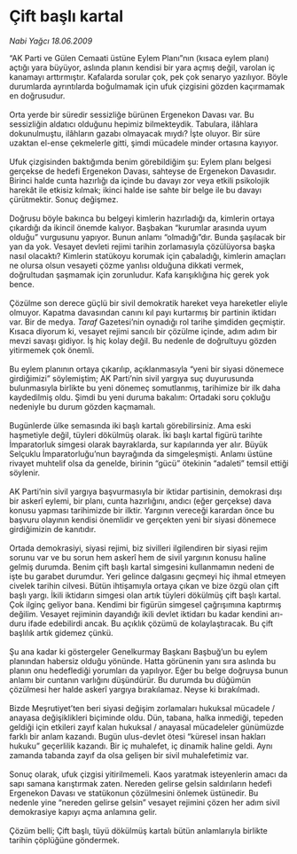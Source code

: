 # Çift başlı kartal

*Nabi Yağcı 18.06.2009*

<div class="taraf_structure_2col_1zq">
<div class="margen_n">



 <p>“AK Parti ve Gülen Cemaati üstüne Eylem Planı”nın (kısaca eylem planı) açtığı yara büyüyor, aslında planın kendisi bir yara açmış değil, varolan iç kanamayı arttırmıştır. Kafalarda sorular çok, pek çok senaryo yazılıyor. Böyle durumlarda ayrıntılarda boğulmamak için ufuk çizgisini gözden kaçırmamak en doğrusudur. <br/><br/>Orta yerde bir süredir sessizliğe bürünen Ergenekon Davası var. Bu sessizliğin aldatıcı olduğunu hepimiz bilmekteydik. Tabulara, ilâhlara dokunulmuştu, ilâhların gazabı olmayacak mıydı? İşte oluyor. Bir süre uzaktan el-ense çekmelerle gitti, şimdi mücadele minder ortasına kayıyor. <br/><br/>Ufuk çizgisinden baktığımda benim görebildiğim şu: Eylem planı belgesi gerçekse de hedefi Ergenekon Davası, sahteyse de Ergenekon Davasıdır. Birinci halde cunta hazırlığı da içinde bu davayı zor veya etkili psikolojik harekât ile etkisiz kılmak; ikinci halde ise sahte bir belge ile bu davayı çürütmektir. Sonuç değişmez. <br/><br/>Doğrusu böyle bakınca bu belgeyi kimlerin hazırladığı da, kimlerin ortaya çıkardığı da ikincil önemde kalıyor. Başbakan “kurumlar arasında uyum olduğu” vurgusunu yapıyor. Bunun anlamı “olmadığı”dır. Bunda şaşılacak bir yan da yok. Vesayet devleti rejimi tarihin zorlamasıyla çözülüyorsa başka nasıl olacaktı? Kimlerin statükoyu korumak için çabaladığı, kimlerin amaçları ne olursa olsun vesayeti çözme yanlısı olduğuna dikkati vermek, doğrultudan şaşmamak için zorunludur. Kafa karışıklığına hiç gerek yok bence. <br/><br/>Çözülme son derece güçlü bir sivil demokratik hareket veya hareketler eliyle olmuyor. Kapatma davasından canını kıl payı kurtarmış bir partinin iktidarı var. Bir de medya. <i>Taraf</i> Gazetesi’nin oynadığı rol tarihe şimdiden geçmiştir. Kısaca diyorum ki, vesayet rejimi sancılı bir çözülme içinde, adım adım bir mevzi savaşı gidiyor. İş hiç kolay değil. Bu nedenle de doğrultuyu gözden yitirmemek çok önemli. <br/><br/>Bu eylem planının ortaya çıkarılıp, açıklanmasıyla “yeni bir siyasi dönemece girdiğimizi” söylemiştim; AK Parti’nin sivil yargıya suç duyurusunda bulunmasıyla birlikte bu yeni dönemeç somutlanmış, tarihimize bir ilk daha kaydedilmiş oldu. Şimdi bu yeni duruma bakalım: Ortadaki soru çokluğu nedeniyle bu durum gözden kaçmamalı. <br/><br/>Bugünlerde ülke semasında iki başlı kartalı görebilirsiniz. Ama eski haşmetiyle değil, tüyleri dökülmüş olarak. İki başlı kartal figürü tarihte İmparatorluk simgesi olarak bayraklarda, sur kapılarında yer alır. Büyük Selçuklu İmparatorluğu’nun bayrağında da simgeleşmişti. Anlamı üstüne rivayet muhtelif olsa da genelde, birinin “gücü” ötekinin “adaleti” temsil ettiği söylenir. <br/><br/>AK Parti’nin sivil yargıya başvurmasıyla bir iktidar partisinin, demokrasi dışı bir askerî eylemi, bir planı, cunta hazırlığını, andıcı (eğer gerçekse) dava konusu yapması tarihimizde bir ilktir. Yargının vereceği karardan önce bu başvuru olayının kendisi önemlidir ve gerçekten yeni bir siyasi dönemece girdiğimizin de kanıtıdır. <br/><br/>Ortada demokrasiyi, siyasi rejimi, biz sivilleri ilgilendiren bir siyasi rejim sorunu var ve bu sorun hem askerî hem de sivil yargının konusu haline gelmiş durumda. Benim çift başlı kartal simgesini kullanmamın nedeni de işte bu garabet durumdur. Yeri gelince dalgasını geçmeyi hiç ihmal etmeyen civelek tarihin cilvesi. Bütün ihtişamıyla ortaya çıkan ve bize özgü olan çift başlı yargı. İkili iktidarın simgesi olan artık tüyleri dökülmüş çift başlı kartal. Çok ilginç geliyor bana. Kendimi bir figürün simgesel çağrışımına kaptırmış değilim. Vesayet rejiminin dayandığı ikili devlet iktidarı bu kadar kendini arı-duru ifade edebilirdi ancak. Bu açıklık çözümü de kolaylaştıracak. Bu çift başlılık artık gidemez çünkü. <br/><br/>Şu ana kadar ki göstergeler Genelkurmay Başkanı Başbuğ’un bu eylem planından habersiz olduğu yönünde. Hatta görünenin yanı sıra aslında bu planın onu hedeflediği yorumları da yapılıyor. Eğer bu belge doğruysa bunun anlamı bir cuntanın varlığını düşündürür. Bu durumda bu düğümün çözülmesi her halde askerî yargıya bırakılamaz. Neyse ki bırakılmadı. <br/><br/>Bizde Meşrutiyet’ten beri siyasi değişim zorlamaları hukuksal mücadele / anayasa değişiklikleri biçiminde oldu. Dün, tabana, halka inmediği, tepeden geldiği için etkileri zayıf kalan hukuksal / anayasal mücadeleler günümüzde farklı bir anlam kazandı. Bugün ulus-devlet ötesi “küresel insan hakları hukuku” geçerlilik kazandı. Bir iç muhalefet, iç dinamik haline geldi. Aynı zamanda tabanda zayıf da olsa gelişen bir sivil muhalefetimiz var. <br/><br/>Sonuç olarak, ufuk çizgisi yitirilmemeli. Kaos yaratmak isteyenlerin amacı da sapı samana karıştırmak zaten. Nereden gelirse gelsin saldırıların hedefi Ergenekon Davası ve statükonun çözülmesini önlemek üstünedir. Bu nedenle yine “nereden gelirse gelsin” vesayet rejimini çözen her adım sivil demokrasiye kapıyı açma anlamına gelir. <br/><br/>Çözüm belli; Çift başlı, tüyü dökülmüş kartalı bütün anlamlarıyla birlikte tarihin çöplüğüne göndermek.</p>
<br/>
<br/>
<br/>



<br/>


<div id="taraf_not">
</div>

</div>


</div>
